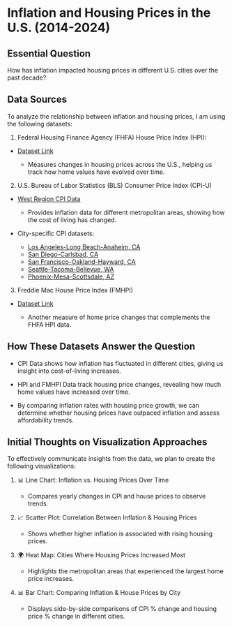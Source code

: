 # Inflation and Housing Prices in the U.S. (2014-2024)

## Essential Question

How has inflation impacted housing prices in different U.S. cities over the past decade?

## Data Sources

To analyze the relationship between inflation and housing prices, I am using the following datasets:

1. Federal Housing Finance Agency (FHFA) House Price Index (HPI):

* [Dataset Link](https://www.fhfa.gov/data/hpi/datasets?utm_source=chatgpt.com)

  * Measures changes in housing prices across the U.S., helping us track how home values have evolved over time.

2. U.S. Bureau of Labor Statistics (BLS) Consumer Price Index (CPI-U)

* [West Region CPI Data](https://www.bls.gov/regions/west/factsheet/consumer-price-index-data-tables.htm?utm_source=chatgpt.com)

  * Provides inflation data for different metropolitan areas, showing how the cost of living has changed.

* City-specific CPI datasets:
  * [Los Angeles-Long Beach-Anaheim, CA](https://data.bls.gov/timeseries/CUURS49ASA0&output_view=pct_12mths#)
  * [San Diego-Carlsbad, CA](https://data.bls.gov/timeseries/CUURS49ESA0&output_view=pct_12mths)
  * [San Francisco-Oakland-Hayward, CA](https://data.bls.gov/timeseries/CUURS49BSA0&output_view=pct_12mths)
  * [Seattle-Tacoma-Bellevue, WA](https://data.bls.gov/timeseries/CUURS49DSA0&output_view=pct_12mths)
  * [Phoenix-Mesa-Scottsdale, AZ](https://data.bls.gov/timeseries/CUURS48ASA0&output_view=pct_12mths)

3. Freddie Mac House Price Index (FMHPI)

* [Dataset Link](https://www.freddiemac.com/research/indices/house-price-index?utm_source=chatgpt.com)

  * Another measure of home price changes that complements the FHFA HPI data.

## How These Datasets Answer the Question

* CPI Data shows how inflation has fluctuated in different cities, giving us insight into cost-of-living increases.

* HPI and FMHPI Data track housing price changes, revealing how much home values have increased over time.
  
* By comparing inflation rates with housing price growth, we can determine whether housing prices have outpaced inflation and assess affordability trends.

## Initial Thoughts on Visualization Approaches

To effectively communicate insights from the data, we plan to create the following visualizations:

1. 📊 Line Chart: Inflation vs. Housing Prices Over Time

   * Compares yearly changes in CPI and house prices to observe trends.

3. 📈 Scatter Plot: Correlation Between Inflation & Housing Prices

   * Shows whether higher inflation is associated with rising housing prices.

3. 🌍 Heat Map: Cities Where Housing Prices Increased Most
  
   * Highlights the metropolitan areas that experienced the largest home price increases.

6. 📊 Bar Chart: Comparing Inflation & House Prices by City
   
   * Displays side-by-side comparisons of CPI % change and housing price % change in different cities.
